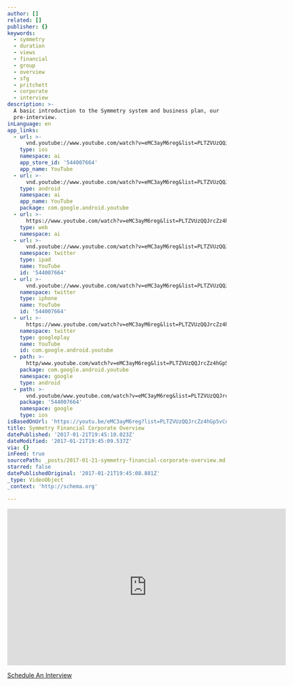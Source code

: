 ```yaml
---
author: []
related: []
publisher: {}
keywords:
  - symmetry
  - duration
  - views
  - financial
  - group
  - overview
  - sfg
  - pritchett
  - corporate
  - interview
description: >-
  A basic introduction to the Symmetry system and business plan, our
  pre-interview.
inLanguage: en
app_links:
  - url: >-
      vnd.youtube://www.youtube.com/watch?v=eMC3ayM6reg&list=PLTZVUzQQJrcZz4hGp5vCnP9Ajh8p_DY6b&feature=applinks
    type: ios
    namespace: ai
    app_store_id: '544007664'
    app_name: YouTube
  - url: >-
      vnd.youtube://www.youtube.com/watch?v=eMC3ayM6reg&list=PLTZVUzQQJrcZz4hGp5vCnP9Ajh8p_DY6b&feature=applinks
    type: android
    namespace: ai
    app_name: YouTube
    package: com.google.android.youtube
  - url: >-
      https://www.youtube.com/watch?v=eMC3ayM6reg&list=PLTZVUzQQJrcZz4hGp5vCnP9Ajh8p_DY6b&feature=applinks
    type: web
    namespace: ai
  - url: >-
      vnd.youtube://www.youtube.com/watch?v=eMC3ayM6reg&list=PLTZVUzQQJrcZz4hGp5vCnP9Ajh8p_DY6b&feature=applinks
    namespace: twitter
    type: ipad
    name: YouTube
    id: '544007664'
  - url: >-
      vnd.youtube://www.youtube.com/watch?v=eMC3ayM6reg&list=PLTZVUzQQJrcZz4hGp5vCnP9Ajh8p_DY6b&feature=applinks
    namespace: twitter
    type: iphone
    name: YouTube
    id: '544007664'
  - url: >-
      https://www.youtube.com/watch?v=eMC3ayM6reg&list=PLTZVUzQQJrcZz4hGp5vCnP9Ajh8p_DY6b
    namespace: twitter
    type: googleplay
    name: YouTube
    id: com.google.android.youtube
  - path: >-
      http/www.youtube.com/watch?v=eMC3ayM6reg&list=PLTZVUzQQJrcZz4hGp5vCnP9Ajh8p_DY6b
    package: com.google.android.youtube
    namespace: google
    type: android
  - path: >-
      vnd.youtube/www.youtube.com/watch?v=eMC3ayM6reg&list=PLTZVUzQQJrcZz4hGp5vCnP9Ajh8p_DY6b
    package: '544007664'
    namespace: google
    type: ios
isBasedOnUrl: 'https://youtu.be/eMC3ayM6reg?list=PLTZVUzQQJrcZz4hGp5vCnP9Ajh8p_DY6b'
title: Symmetry Financial Corporate Overview
datePublished: '2017-01-21T19:45:10.023Z'
dateModified: '2017-01-21T19:45:09.537Z'
via: {}
inFeed: true
sourcePath: _posts/2017-01-21-symmetry-financial-corporate-overview.md
starred: false
datePublishedOriginal: '2017-01-21T19:45:08.881Z'
_type: VideoObject
_context: 'http://schema.org'

---
```

<iframe src="https://cdn.embedly.com/widgets/media.html?src=https%3A%2F%2Fwww.youtube.com%2Fembed%2Fvideoseries%3Flist%3DPLTZVUzQQJrcZz4hGp5vCnP9Ajh8p_DY6b&amp;url=http%3A%2F%2Fwww.youtube.com%2Fwatch%3Fv%3DeMC3ayM6reg&amp;image=https%3A%2F%2Fi.ytimg.com%2Fvi%2FeMC3ayM6reg%2Fhqdefault.jpg&amp;key=b7d04c9b404c499eba89ee7072e1c4f7&amp;type=text%2Fhtml&amp;schema=youtube" width="640" height="360" scrolling="no" frameborder="0" allowfullscreen="" style=""></iframe>

[Schedule An Interview][0]

[0]: https://calendly.com/surewaytolive/15min/01-21-2017?back=1